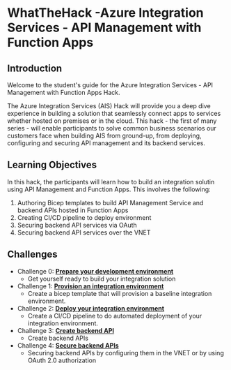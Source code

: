 # WhatTheHack -Azure Integration Services - API Management with Function Apps

## Introduction
Welcome to the student's guide for the Azure Integration Services - API Management with Function Apps Hack. 

The Azure Integration Services (AIS) Hack will provide you a deep dive experience in building a solution that seamlessly connect apps to services whether hosted on premises or in the cloud.  This hack - the first of many series - will enable participants to solve common business scenarios our customers face when building AIS from ground-up, from deploying, configuring and securing API management and its backend services. 


## Learning Objectives
In this hack, the participants will learn how to build an integration solutin using API Management and Function Apps.  This involves the following:

1. Authoring Bicep templates to build API Management Service and backend APIs hosted in Function Apps
2. Creating CI/CD pipeline to deploy environment
3. Securing backend API services via OAuth
4. Securing backend API services over the VNET


## Challenges
-  Challenge 0: **[Prepare your development environment](Challenge-00.md)**
   - Get yourself ready to build your integration solution
-  Challenge 1: **[Provision an integration environment](Challenge-01.md)**
   - Create a bicep template that will provision a baseline integration environment.
-  Challenge 2: **[Deploy your integration environment](Challenge-02.md)**
   - Create a CI/CD pipeline to do automated deployment of your integration environment.
-  Challenge 3: **[Create backend API](Challenge-03.md)**
   - Create backend APIs
-  Challenge 4: **[Secure backend APIs](Challenge-04.md)**
   - Securing backend APIs by configuring them in the VNET or by using OAuth 2.0 authorization
